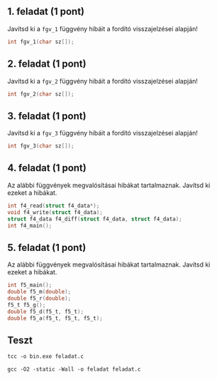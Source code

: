 ## 1. feladat (1 pont)

Javítsd ki a `fgv_1` függvény hibáit a fordító visszajelzései alapján!
```c
int fgv_1(char sz[]);
```

## 2. feladat (1 pont)

Javítsd ki a `fgv_2` függvény hibáit a fordító visszajelzései alapján!
```c
int fgv_2(char sz[]);
```

## 3. feladat (1 pont)

Javítsd ki a `fgv_3` függvény hibáit a fordító visszajelzései alapján!
```c
int fgv_3(char sz[]);
```

## 4. feladat (1 pont)

Az alábbi függvények megvalósításai hibákat tartalmaznak. Javítsd ki ezeket a hibákat.
```c
int f4_read(struct f4_data*);
void f4_write(struct f4_data);
struct f4_data f4_diff(struct f4_data, struct f4_data);
int f4_main();
```

## 5. feladat (1 pont)

Az alábbi függvények megvalósításai hibákat tartalmaznak. Javítsd ki ezeket a hibákat.
```c
int f5_main();
double f5_m(double);
double f5_r(double);
f5_t f5_g();
double f5_d(f5_t, f5_t);
double f5_a(f5_t, f5_t, f5_t);
```


## Teszt
```ps
tcc -o bin.exe feladat.c
```
```ps
gcc -O2 -static -Wall -o feladat feladat.c
```